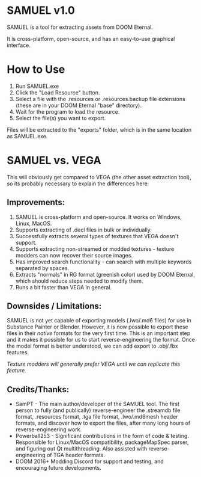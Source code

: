 # SAMUEL v1.0

SAMUEL is a tool for extracting assets from DOOM Eternal. 

It is cross-platform, open-source, and has an easy-to-use graphical interface.

# How to Use

1. Run SAMUEL.exe
2. Click the "Load Resource" button.
3. Select a file with the .resources or .resources.backup file extensions (these are in your DOOM Eternal "base" directory).
4. Wait for the program to load the resource. 
5. Select the file(s) you want to export.

Files will be extracted to the "exports" folder, which is in the same location as SAMUEL.exe.

# SAMUEL vs. VEGA

This will obviously get compared to VEGA (the other asset extraction tool), so its probably necessary to explain the differences here:

## Improvements:

1. SAMUEL is cross-platform and open-source. It works on Windows, Linux, MacOS.
2. Supports extracting of .decl files in bulk or individually.
3. Successfully extracts several types of textures that VEGA doesn't support.
4. Supports extracting non-streamed or modded textures - texture modders can now recover their source images.
5. Has improved search functionality - can search with multiple keywords separated by spaces.
6. Extracts "normals" in RG format (greenish color) used by DOOM Eternal, which should reduce steps needed to modify them.
7. Runs a bit faster than VEGA in general.

## Downsides / Limitations:

SAMUEL is not yet capable of exporting models (.lwo/.md6 files) for use in Substance Painter or Blender. However, it is now possible to export these files in their *native* formats for the very first time. This is an important step and it makes it possible for us to start reverse-engineering the format. Once the model format is better understood, we can add export to .obj/.fbx features.

*Texture modders will generally prefer VEGA until we can replicate this feature.*

## Credits/Thanks:

* SamPT - The main author/developer of the SAMUEL tool. The first person to fully (and publically) reverse-engineer the .streamdb file format, .resources format, .tga file format, .lwo/.md6mesh header formats, and discover how to export the files, after many long hours of reverse-engineering work.
* Powerball253 - Significant contributions in the form of code & testing. Responsible for Linux/MacOS compatibility, packageMapSpec parser, and figuring out Qt multithreading. Also assisted with reverse-engineering of TGA header formats.
* DOOM 2016+ Modding Discord for support and testing, and encouraging future developments.

